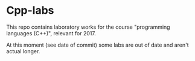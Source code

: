 # Cpp-labs
This repo contains laboratory works for the course "programming languages (C++)", relevant for 2017.

At this moment (see date of commit) some labs are out of date and aren't actual longer.

